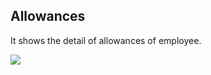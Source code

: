 ## Allowances

It shows the detail of allowances of employee.

![](http://docs.risersoft.com/hrmnirvana/ImagesExt/image8_181.jpg)
